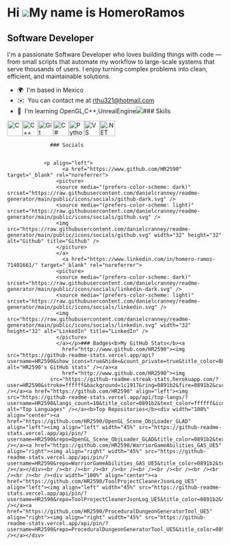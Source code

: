 Hi ![](https://user-images.githubusercontent.com/18350557/176309783-0785949b-9127-417c-8b55-ab5a4333674e.gif)My name is HomeroRamos
===================================================================================================================================

Software Developer
------------------

I'm a passionate Software Developer who loves building things with code — from small scripts that automate my workflow to large-scale systems that serve thousands of users. I enjoy turning complex problems into clean, efficient, and maintainable solutions.

*   🌍  I'm based in Mexico
*   ✉️  You can contact me at [rthu321@hotmail.com](mailto:rthu321@hotmail.com)
*   🧠  I'm learning OpenGL,C++,UnrealEngine<a href="https://www.github.com/HR2590" target="_blank" rel="noreferrer"><img
                  src="https://img.shields.io/github/followers/HR2590?logo=github&style=for-the-badge&color=0891b2&labelColor=1c1917" /></a>### Skills 
<p align="left">
<a href="https://docs.microsoft.com/en-us/cpp/?view=msvc-170" target="_blank" rel="noreferrer"><img src="https://raw.githubusercontent.com/danielcranney/readme-generator/main/public/icons/skills/c-colored.svg" width="36" height="36" alt="C" title="C"/></a><a href="https://docs.microsoft.com/en-us/cpp/?view=msvc-170" target="_blank" rel="noreferrer"><img src="https://raw.githubusercontent.com/danielcranney/readme-generator/main/public/icons/skills/cplusplus-colored.svg" width="36" height="36" alt="C++" title="C++"/></a><a href="https://git-scm.com/" target="_blank" rel="noreferrer"><img src="https://raw.githubusercontent.com/danielcranney/readme-generator/main/public/icons/skills/git-colored.svg" width="36" height="36" alt="Git" title="Git"/></a><a href="https://docs.microsoft.com/en-us/dotnet/csharp/" target="_blank" rel="noreferrer"><img src="https://raw.githubusercontent.com/danielcranney/readme-generator/main/public/icons/skills/csharp-colored.svg" width="36" height="36" alt="C#" title="C#"/></a><a href="https://www.python.org/" target="_blank" rel="noreferrer"><img src="https://raw.githubusercontent.com/danielcranney/readme-generator/main/public/icons/skills/python-colored.svg" width="36" height="36" alt="Python" title="Python"/></a><a href="https://code.visualstudio.com/" target="_blank" rel="noreferrer"><img src="https://raw.githubusercontent.com/danielcranney/readme-generator/main/public/icons/skills/visualstudiocode-colored.svg" width="36" height="36" alt="VS Code" title="VS Code"/></a><a href="https://dotnet.microsoft.com/en-us/" target="_blank" rel="noreferrer"><img src="https://raw.githubusercontent.com/danielcranney/readme-generator/main/public/icons/skills/dot-net-colored.svg" width="36" height="36" alt=".NET" title=".NET"/></a>
                    </p>
                    
                  ### Socials
                  
                  
                <p align="left">
                      <a href="https://www.github.com/HR2590" target="_blank" rel="noreferrer">
                    <picture>
                    <source media="(prefers-color-scheme: dark)" srcset="https://raw.githubusercontent.com/danielcranney/readme-generator/main/public/icons/socials/github-dark.svg" />
                    <source media="(prefers-color-scheme: light)" srcset="https://raw.githubusercontent.com/danielcranney/readme-generator/main/public/icons/socials/github.svg" />
                    <img src="https://raw.githubusercontent.com/danielcranney/readme-generator/main/public/icons/socials/github.svg" width="32" height="32" alt="Github" title="Github" />
                    </picture>
                    </a>
                      <a href="https://www.linkedin.com/in/homero-ramos-71401661/" target="_blank" rel="noreferrer">
                    <picture>
                    <source media="(prefers-color-scheme: dark)" srcset="https://raw.githubusercontent.com/danielcranney/readme-generator/main/public/icons/socials/linkedin-dark.svg" />
                    <source media="(prefers-color-scheme: light)" srcset="https://raw.githubusercontent.com/danielcranney/readme-generator/main/public/icons/socials/linkedin.svg" />
                    <img src="https://raw.githubusercontent.com/danielcranney/readme-generator/main/public/icons/socials/linkedin.svg" width="32" height="32" alt="LinkedIn" title="LinkedIn" />
                    </picture>
                    </a></p>### Badges<b>My GitHub Stats</b><a
                      href="http://www.github.com/HR2590"><img src="https://github-readme-stats.vercel.app/api?username=HR2590&show_icons=true&hide=&count_private=true&title_color=0891b2&text_color=ffffff&icon_color=0891b2&bg_color=1c1917&hide_border=true&show_icons=true" alt="HR2590's GitHub stats" /></a><a
                      href="http://www.github.com/HR2590"><img
                  src="https://github-readme-streak-stats.herokuapp.com/?user=HR2590&stroke=ffffff&background=1c1917&ring=0891b2&fire=0891b2&currStreakNum=ffffff&currStreakLabel=0891b2&sideNums=ffffff&sideLabels=ffffff&dates=ffffff&hide_border=true" /></a><a href="https://github.com/HR2590" align="left"><img src="https://github-readme-stats.vercel.app/api/top-langs/?username=HR2590&langs_count=10&title_color=0891b2&text_color=ffffff&icon_color=0891b2&bg_color=1c1917&hide_border=true&locale=en&custom_title=Top%20%Languages" alt="Top Languages" /></a><b>Top Repositories</b><div width="100%" align="center"><a href="https://github.com/HR2590/OpenGL_Scene_ObjLoader_GLAD" align="left"><img align="left" width="45%" src="https://github-readme-stats.vercel.app/api/pin/?username=HR2590&repo=OpenGL_Scene_ObjLoader_GLAD&title_color=0891b2&text_color=ffffff&icon_color=0891b2&bg_color=1c1917&hide_border=true&locale=en" /></a><a href="https://github.com/HR2590/WarriorGameAbilities_GAS_UE5" align="right"><img align="right" width="45%" src="https://github-readme-stats.vercel.app/api/pin/?username=HR2590&repo=WarriorGameAbilities_GAS_UE5&title_color=0891b2&text_color=ffffff&icon_color=0891b2&bg_color=1c1917&hide_border=true&locale=en" /></a></div><br /><br /><br /><br /><br /><br /><br /><br /><br /><br /><br /><br /><div width="100%" align="center"><a href="https://github.com/HR2590/ToolProjectCleanerJsonLog_UE5" align="left"><img align="left" width="45%" src="https://github-readme-stats.vercel.app/api/pin/?username=HR2590&repo=ToolProjectCleanerJsonLog_UE5&title_color=0891b2&text_color=ffffff&icon_color=0891b2&bg_color=1c1917&hide_border=true&locale=en" /></a><a href="https://github.com/HR2590/ProceduralDungeonGeneratorTool_UE5" align="right"><img align="right" width="45%" src="https://github-readme-stats.vercel.app/api/pin/?username=HR2590&repo=ProceduralDungeonGeneratorTool_UE5&title_color=0891b2&text_color=ffffff&icon_color=0891b2&bg_color=1c1917&hide_border=true&locale=en" /></a></div>
